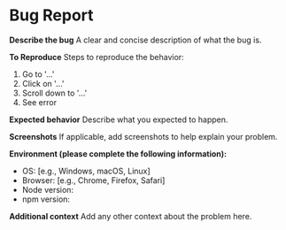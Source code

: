 # Bug Report

**Describe the bug**
A clear and concise description of what the bug is.

**To Reproduce**
Steps to reproduce the behavior:

1. Go to '...'
2. Click on '...'
3. Scroll down to '...'
4. See error

**Expected behavior**
Describe what you expected to happen.

**Screenshots**
If applicable, add screenshots to help explain your problem.

**Environment (please complete the following information):**

- OS: [e.g., Windows, macOS, Linux]
- Browser: [e.g., Chrome, Firefox, Safari]
- Node version:
- npm version:

**Additional context**
Add any other context about the problem here.
